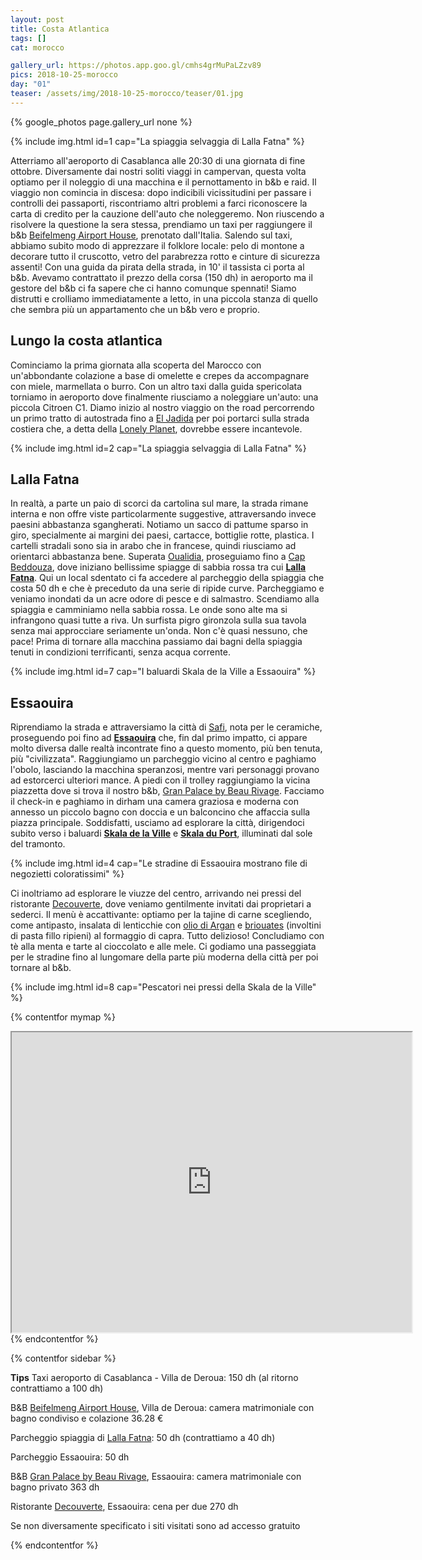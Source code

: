```yaml
---
layout: post
title: Costa Atlantica
tags: []
cat: morocco

gallery_url: https://photos.app.goo.gl/cmhs4grMuPaLZzv89
pics: 2018-10-25-morocco
day: "01"
teaser: /assets/img/2018-10-25-morocco/teaser/01.jpg
---
```


{% google_photos page.gallery_url none %}

{% include img.html id=1 cap="La spiaggia selvaggia di Lalla Fatna" %}

Atterriamo all'aeroporto di Casablanca alle 20:30 di una giornata di fine ottobre. Diversamente dai nostri soliti viaggi in campervan, questa volta optiamo per il noleggio di una macchina e il pernottamento in b&b e raid. Il viaggio non comincia in discesa: dopo indicibili vicissitudini per passare i controlli dei passaporti, riscontriamo altri problemi a farci riconoscere la carta di credito per la cauzione dell'auto che noleggeremo. Non riuscendo a risolvere la questione la sera stessa, prendiamo un taxi per raggiungere il b&b [Beifelmeng Airport House](https://www.travelocity.com/Casablanca-Hotels-Beifeimeng-Airport-House.h27770423.Hotel-Information), prenotato dall'Italia. Salendo sul taxi, abbiamo subito modo di apprezzare il folklore locale: pelo di montone a decorare tutto il cruscotto, vetro del parabrezza rotto e cinture di sicurezza assenti! Con una guida da pirata della strada, in 10' il tassista ci porta al b&b. Avevamo contrattato il prezzo della corsa (150 dh) in aeroporto ma il gestore del b&b ci fa sapere che ci hanno comunque spennati! Siamo distrutti e crolliamo immediatamente a letto, in una piccola stanza di quello che sembra più un appartamento che un b&b vero e proprio.

## Lungo la costa atlantica

Cominciamo la prima giornata alla scoperta del Marocco con un'abbondante colazione a base di omelette e crepes da accompagnare con miele, marmellata o burro. Con un altro taxi dalla guida spericolata torniamo in aeroporto dove finalmente riusciamo a noleggiare un'auto: una piccola Citroen C1. Diamo inizio al nostro viaggio on the road percorrendo un primo tratto di autostrada fino a [El Jadida](https://it.wikipedia.org/wiki/El_Jadida) per poi portarci sulla strada costiera che, a detta della [Lonely Planet](https://shop.lonelyplanetitalia.it/prodotto/guida-di-viaggio-marocco), dovrebbe essere incantevole.

{% include img.html id=2 cap="La spiaggia selvaggia di Lalla Fatna" %}

## Lalla Fatna

In realtà, a parte un paio di scorci da cartolina sul mare, la strada rimane interna e non offre viste particolarmente suggestive, attraversando invece paesini abbastanza sgangherati. Notiamo un sacco di pattume sparso in giro, specialmente ai margini dei paesi, cartacce, bottiglie rotte, plastica. I cartelli stradali sono sia in arabo che in francese, quindi riusciamo ad orientarci abbastanza bene. Superata [Oualidia](https://travelourplanet.com/destinations/africa-destinations/oualidia-spiaggia-e-laguna-il-mare-in-marocco), proseguiamo fino a [Cap Beddouza](https://beachsearcher.com/en/beach/504201152/cap-beddouza), dove iniziano bellissime spiagge di sabbia rossa tra cui [**Lalla Fatna**](https://visitmarrakech.com/it/annuncio/spiaggia-di-lalla-fatna-a/). Qui un local sdentato ci fa accedere al parcheggio della spiaggia che costa 50 dh e che è preceduto da una serie di ripide curve. Parcheggiamo e veniamo inondati da un acre odore di pesce e di salmastro. Scendiamo alla spiaggia e camminiamo nella sabbia rossa. Le onde sono alte ma si infrangono quasi tutte a riva. Un surfista pigro gironzola sulla sua tavola senza mai approcciare seriamente un'onda. Non c'è quasi nessuno, che pace! Prima di tornare alla macchina passiamo dai bagni della spiaggia tenuti in condizioni terrificanti, senza acqua corrente. 

{% include img.html id=7 cap="I baluardi Skala de la Ville a Essaouira" %}
 
## Essaouira

Riprendiamo la strada e attraversiamo la città di [Safi](https://www.visitmorocco.com/en/travel/safi), nota per le ceramiche, proseguendo poi fino ad [**Essaouira**](https://www.marocco.org/cosa-vedere-marocco/essaouira/) che, fin dal primo impatto, ci appare molto diversa dalle realtà incontrate fino a questo momento, più ben tenuta, più "civilizzata". Raggiungiamo un parcheggio vicino al centro e paghiamo l'obolo, lasciando la macchina speranzosi, mentre vari personaggi provano ad estorcerci ulteriori mance. A piedi con il trolley raggiungiamo la vicina piazzetta dove si trova il nostro b&b, [Gran Palace by Beau Rivage](https://beau-rivage.essaouirahotels.net/it/). Facciamo il check-in e paghiamo in dirham una camera graziosa e moderna con annesso un piccolo bagno con doccia e un balconcino che affaccia sulla piazza principale. Soddisfatti, usciamo ad esplorare la città, dirigendoci subito verso i baluardi [**Skala de la Ville**](https://essaouiramorocco.org/skala-de-la-ville/) e [**Skala du Port**](https://www.lonelyplanet.com/morocco/the-atlantic-coast/essaouira/attractions/skala-du-port/a/poi-sig/439142/355504), illuminati dal sole del tramonto.

{% include img.html id=4 cap="Le stradine di Essaouira mostrano file di negozietti coloratissimi" %}

Ci inoltriamo ad esplorare le viuzze del centro, arrivando nei pressi del ristorante [Decouverte](https://www.facebook.com/people/Restaurant-La-D%C3%A9couverte-Essaouira/100057181041009/), dove veniamo gentilmente invitati dai proprietari a sederci. Il menù è accattivante: optiamo per la tajine di carne scegliendo, come antipasto, insalata di lenticchie con [olio di Argan](https://it.wikipedia.org/wiki/Olio_di_argan#:~:text=L'olio%20di%20argan%20%C3%A8,propriet%C3%A0%20nutritive%2C%20cosmetiche%20e%20medicamentose.) e [briouates](https://fr.wikipedia.org/wiki/Briouate) (involtini di pasta fillo ripieni) al formaggio di capra. Tutto delizioso! Concludiamo con tè alla menta e tarte al cioccolato e alle mele. Ci godiamo una passeggiata per le stradine fino al lungomare della parte più moderna della città per poi tornare al b&b.

{% include img.html id=8 cap="Pescatori nei pressi della Skala de la Ville" %}

{% contentfor mymap %}
<iframe src="https://www.google.com/maps/d/embed?mid=1LMOQsMx0DYWa2qLaZoqwzz_eStMmjqUc&ehbc=2E312F" width="640" height="480"></iframe>
{% endcontentfor %}

{% contentfor sidebar %}

**Tips**
Taxi aeroporto di Casablanca - Villa de Deroua: 150 dh (al ritorno contrattiamo a 100 dh)

B&B [Beifelmeng Airport House](https://www.travelocity.com/Casablanca-Hotels-Beifeimeng-Airport-House.h27770423.Hotel-Information), Villa de Deroua: camera matrimoniale con bagno condiviso e colazione 36.28 €

Parcheggio spiaggia di [Lalla Fatna](https://visitmarrakech.com/it/annuncio/spiaggia-di-lalla-fatna-a/): 50 dh (contrattiamo a 40 dh)

Parcheggio Essaouira: 50 dh

B&B [Gran Palace by Beau Rivage](https://beau-rivage.essaouirahotels.net/it/), Essaouira: camera matrimoniale con bagno privato 363 dh

Ristorante [Decouverte](https://www.facebook.com/people/Restaurant-La-D%C3%A9couverte-Essaouira/100057181041009/), Essaouira: cena per due 270 dh

Se non diversamente specificato i siti visitati sono ad accesso gratuito

{% endcontentfor %}